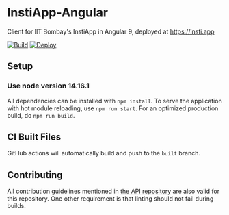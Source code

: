 # InstiApp-Angular

Client for IIT Bombay's InstiApp in Angular 9, deployed at https://insti.app

[![Build](https://github.com/DevCom-IITB/instiapp-angular/workflows/Build/badge.svg)](https://github.com/DevCom-IITB/instiapp-angular/actions)
[![Deploy](https://github.com/DevCom-IITB/instiapp-angular/workflows/Deploy/badge.svg)](https://github.com/DevCom-IITB/instiapp-angular/tree/built)

## Setup

### Use node version 14.16.1

All dependencies can be installed with `npm install`. To serve the application with hot module reloading, use `npm run start`. For an optimized production build, do `npm run build`.

## CI Built Files

GitHub actions will automatically build and push to the `built` branch.

## Contributing

All contribution guidelines mentioned in [the API repository](https://github.com/DevCom-IITB/instiapp-api) are also valid for this repository. One other requirement is that linting should not fail during builds.
